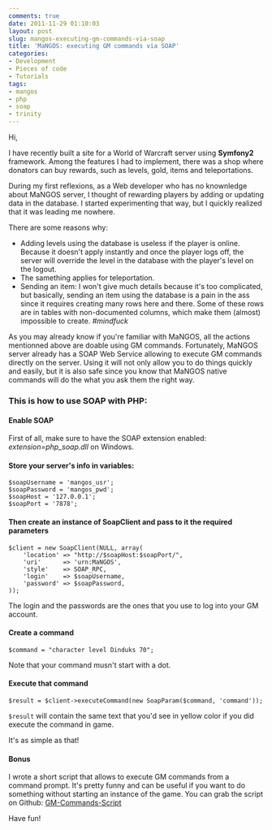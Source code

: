 ```yaml
---
comments: true
date: 2011-11-29 01:10:03
layout: post
slug: mangos-executing-gm-commands-via-soap
title: 'MaNGOS: executing GM commands via SOAP'
categories:
- Development
- Pieces of code
- Tutorials
tags:
- mangos
- php
- soap
- trinity
---
```


Hi,

I have recently built a site for a World of Warcraft server using **Symfony2** framework.
Among the features I had to implement, there was a shop where donators can buy rewards, such as levels, gold, items and teleportations.

During my first reflexions, as a Web developer who has no knownledge about MaNGOS server, I thought of rewarding players by adding or updating data in the database. I started experimenting that way, but I quickly realized that it was leading me nowhere.

There are some reasons why:

* Adding levels using the database is useless if the player is online. Because it doesn't apply instantly and once the player logs off, the server will override the level in the database with the player's level on the logout.
* The samething applies for teleportation.
* Sending an item: I won't give much details because it's too complicated, but basically, sending an item using the database is a pain in the ass since it requires creating many rows here and there. Some of these rows are in tables with non-documented columns, which make them (almost) impossible to create. *#mindfuck*

As you may already know if you're familiar with MaNGOS, all the actions mentionned above are doable using GM commands.
Fortunately, MaNGOS server already has a SOAP Web Service allowing to execute GM commands directly on the server.
Using it will not only allow you to do things quickly and easily, but it is also safe since you know that MaNGOS native commands will do the what you ask them the right way.

### This is how to use SOAP with PHP:

#### Enable SOAP
First of all, make sure to have the SOAP extension enabled: *extension=php_soap.dll* on Windows.

#### Store your server's info in variables:

    $soapUsername = 'mangos_usr';
    $soapPassword = 'mangos_pwd';
    $soapHost = '127.0.0.1';
    $soapPort = '7878';

#### Then create an instance of SoapClient and pass to it the required parameters

    $client = new SoapClient(NULL, array(
        'location' => "http://$soapHost:$soapPort/",
        'uri'      => 'urn:MaNGOS',
        'style'    => SOAP_RPC,
        'login'    => $soapUsername,
        'password' => $soapPassword,
    ));

The login and the passwords are the ones that you use to log into your GM account.

#### Create a command

    $command = "character level Dinduks 70";

Note that your command musn't start with a dot.

#### Execute that command

    $result = $client->executeCommand(new SoapParam($command, 'command'));

`$result` will contain the same text that you'd see in yellow color if you did execute the command in game.

It's as simple as that!

#### Bonus

I wrote a short script that allows to execute GM commands from a command prompt. It's pretty funny and can be useful if you want to do something without starting an instance of the game.
You can grab the script on Github: [GM-Commands-Script](https://github.com/Dinduks/GM-Commands-Script)

Have fun!
